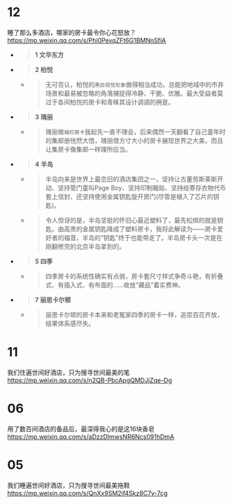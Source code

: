 
# 12

睡了那么多酒店，哪家的房卡最令你心花怒放？ https://mp.weixin.qq.com/s/Phi0PevqZFt6G1BMNnSfiA
- > **1 文华东方**
- > **2 柏悦**
  * > 无可否认，柏悦的`黑白视觉形象`做得相当成功，总能把地域中的市井场景和最易被忽略的角落捕捉得冷静、干脆、优雅。最大受益者莫过于各间柏悦的房卡和青睐其设计调调的拥趸。
- > **3 瑰丽**
  * > 瑰丽做`袖珍房卡`我起先一直不理会，后来偶然一天翻看了自己童年时的集邮册恍然大悟，瑰丽借方寸大小的房卡展现世界之大美，而且让集房卡像集邮一样理所应当。
- > **4 半岛**
  * > 半岛向来是世界上最恋旧的酒店集团之一，坚持让古董劳斯莱斯开动、坚持管门童叫Page Boy、坚持印制箱贴、坚持给寄存衣物代币套上信封、还坚持使用金属钥匙旋开房门(尽管是植入了芯片的钥匙)。
  * > 令人惊讶的是，半岛坚挺的怀旧心最近塑料了，最先松绑的就是钥匙，由高贵的金属钥匙降成了塑料房卡，我将此解读为——房卡爱好者的福音，半岛的“钥匙”终于也能带走了。半岛房卡头一次是在刚翻修完的北京半岛拿到的。
- > **5 四季**
  * > 四季房卡的系统性确实有点弱，房卡套尺寸样式争奇斗艳，有折叠式、有插入式、有布面的......收放“藏品”着实费神。
- > **7 丽思卡尔顿**
  * > 丽思卡尔顿的房卡本来和老冤家四季的房卡一样，追崇百花齐放，结果体系感尽失。

# 11

我们住遍世间好酒店，只为搜寻世间最美的笔 https://mp.weixin.qq.com/s/n2QB-PbcApgQMDJjZqe-Dg

# 06

用了数百间酒店的备品后，最深得我心的是这16块香皂 https://mp.weixin.qq.com/s/aDzzDlmwsNR6Ncs091hDmA

# 05

我们睡遍世间好酒店，只为搜寻世间最美拖鞋 https://mp.weixin.qq.com/s/QnXx9SM2jf4Skz8C7v-7cg
